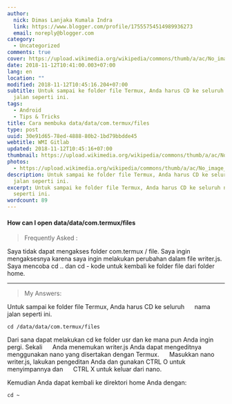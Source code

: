```yaml
---
author:
  nick: Dimas Lanjaka Kumala Indra
  link: https://www.blogger.com/profile/17555754514989936273
  email: noreply@blogger.com
category:
  - Uncategorized
comments: true
cover: https://upload.wikimedia.org/wikipedia/commons/thumb/a/ac/No_image_available.svg/2048px-No_image_available.svg.png
date: 2018-11-12T10:41:00.003+07:00
lang: en
location: ""
modified: 2018-11-12T10:45:16.204+07:00
subtitle: Untuk sampai ke folder file Termux, Anda harus CD ke seluruh nama
  jalan seperti ini.
tags:
  - Android
  - Tips & Tricks
title: Cara membuka data/data/com.termux/files
type: post
uuid: 30e91d65-78ed-4888-80b2-1bd79bbdde45
webtitle: WMI Gitlab
updated: 2018-11-12T10:45:16+07:00
thumbnail: https://upload.wikimedia.org/wikipedia/commons/thumb/a/ac/No_image_available.svg/2048px-No_image_available.svg.png
photos:
  - https://upload.wikimedia.org/wikipedia/commons/thumb/a/ac/No_image_available.svg/2048px-No_image_available.svg.png
description: Untuk sampai ke folder file Termux, Anda harus CD ke seluruh nama
  jalan seperti ini.
excerpt: Untuk sampai ke folder file Termux, Anda harus CD ke seluruh nama jalan
  seperti ini.
wordcount: 89
---
```


<h4>How can I open data/data/com.termux/files</h4><blockquote>Frequently Asked : </blockquote>Saya tidak dapat mengakses folder com.termux / file. Saya ingin mengaksesnya karena saya ingin melakukan perubahan dalam file writer.js.<br>Saya mencoba cd .. dan cd - kode untuk kembali ke folder file dari folder home. <hr><blockquote>My Answers: </blockquote><p>    Untuk sampai ke folder file Termux, Anda harus CD ke seluruh &nbsp;&nbsp;&nbsp;&nbsp; nama jalan seperti ini. </p><pre><code>cd /data/data/com.termux/files<br></code></pre><p>    Dari sana dapat melakukan cd ke folder usr dan ke mana pun Anda ingin pergi. Sekali &nbsp;&nbsp;&nbsp;&nbsp; Anda menemukan writer.js Anda dapat mengeditnya menggunakan nano yang disertakan dengan Termux. &nbsp;&nbsp;&nbsp;&nbsp; Masukkan nano writer.js, lakukan pengeditan Anda dan gunakan CTRL O untuk menyimpannya dan &nbsp;&nbsp;&nbsp;&nbsp; CTRL X untuk keluar dari nano. </p><p>    Kemudian Anda dapat kembali ke direktori home Anda dengan: </p><pre><code>cd ~</code></pre>